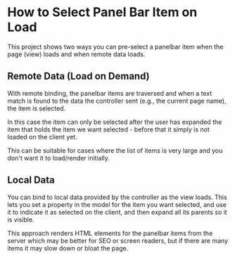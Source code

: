 # How to Select Panel Bar Item on Load

This project shows two ways you can pre-select a panelbar item when the page (view) loads and when remote data loads.

## Remote Data (Load on Demand)

With remote binding, the panelbar items are traversed and when a text match is found to the data the controller sent (e.g., the current page name), the item is selected. 

In this case the item can only be selected after the user has expanded the item that holds the item we want selected - before that it simply is not loaded on the client yet.

This can be suitable for cases where the list of items is very large and you don't want it to load/render initially.

## Local Data

You can bind to local data provided by the controller as the view loads. This lets you set a property in the model for the item you want selected, and use it to indicate it as selected on the client, and then expand all its parents so it is visible.

This approach renders HTML elements for the panelbar items from the server which may be better for SEO or screen readers, but if there are many items it may slow down or bloat the page.